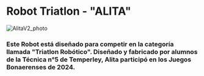 # Robot Triatlon - "ALITA"
![AlitaV2_photo](https://github.com/user-attachments/assets/21ff14af-58bf-41c9-be56-3c900a373f3e)


### Este Robot está diseñado para competir en la categoría llamada "Triatlon Robótico". Diseñado y fabricado por alumnos de la Técnica n°5 de Temperley, Alita participó en los Juegos Bonaerenses de 2024.


